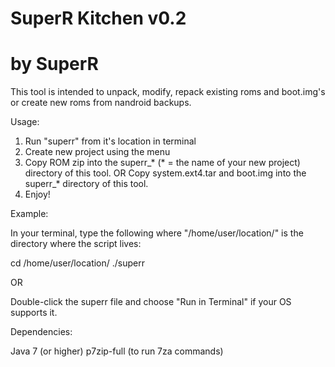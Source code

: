 # SuperR Kitchen v0.2
# by SuperR

This tool is intended to unpack, modify, repack existing roms and boot.img's or create new roms from nandroid backups.

Usage:

1. Run "superr" from it's location in terminal 
2. Create new project using the menu
3. Copy ROM zip into the superr_* (* = the name of your new project) directory of this tool.
   OR
   Copy system.ext4.tar and boot.img into the superr_* directory of this tool.
4. Enjoy!

Example:

In your terminal, type the following where "/home/user/location/" is the directory where the script lives:

cd /home/user/location/
./superr

OR

Double-click the superr file and choose "Run in Terminal" if your OS supports it.

Dependencies:

Java 7 (or higher)
p7zip-full (to run 7za commands)

